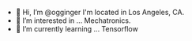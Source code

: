 - 👋 Hi, I’m @ogginger
  I'm located in Los Angeles, CA.
- 👀 I’m interested in ...
  Mechatronics.
- 🌱 I’m currently learning ...
  Tensorflow
